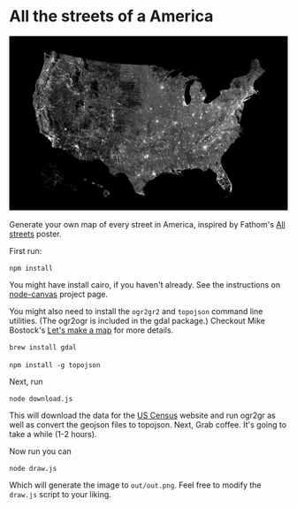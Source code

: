 # All the streets of a America

![](example.png)

Generate your own map of every street in America, inspired by Fathom's [All streets](http://3rdfloor.fathom.info/products/all-streets) poster.

First run:

    npm install

You might have install cairo, if you haven't already. See the instructions on [node-canvas](https://github.com/Automattic/node-canvas) project page.


You might also need to install the `ogr2gr2` and `topojson` command line utilities. (The ogr2ogr is included in the gdal package.) Checkout Mike Bostock's [Let's make a map](http://bost.ocks.org/mike/map/) for more details.

    brew install gdal

    npm install -g topojson


Next, run

    node download.js

This will download the data for the [US Census](http://www2.census.gov/geo/tiger/TIGER2014/ROADS/) website and run ogr2gr as well as convert the geojson files to topojson. Next, Grab coffee. It's going to take a while (1-2 hours).


Now run you can

    node draw.js

Which will generate the image to `out/out.png`. Feel free to modify the `draw.js` script to your liking.
